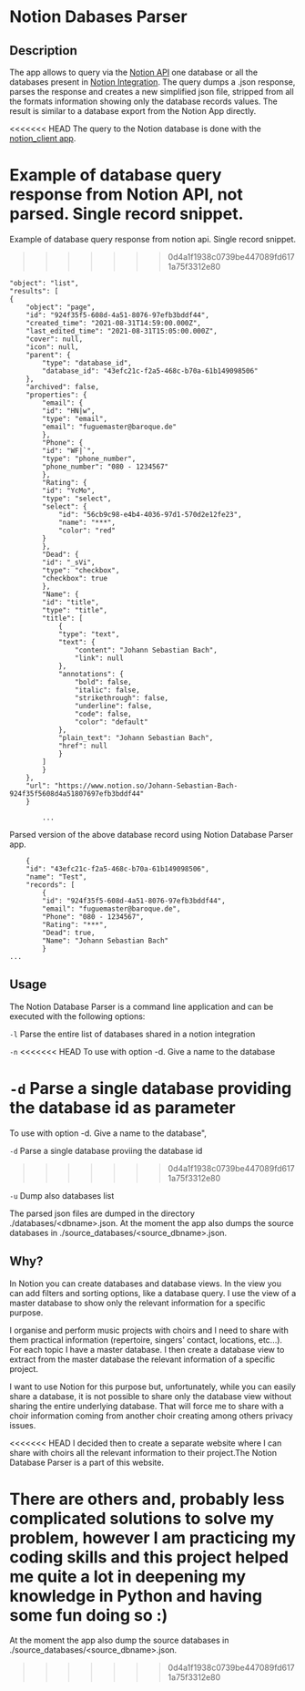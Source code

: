 # Notion Dabases Parser

## Description

The app allows to query via the [Notion API](https://developers.notion.com/docs/getting-started "Notion API") one database or all the databases present in [Notion Integration](https://www.notion.so/my-integrations "Notion Integration"). The query dumps a .json response, parses the response and creates a new simplified json file, stripped from all the formats information showing only the database records values. The result is similar to a database export from the Notion App directly.

<<<<<<< HEAD
The query to the Notion database is done with the [notion_client app](https://github.com/ramnes/notion-sdk-py).

Example of database query response from Notion API, not parsed. Single record snippet.
=======
Example of database query response from notion api. Single record snippet.
>>>>>>> 0d4a1f1938c0739be447089fd6171a75f3312e80

    "object": "list",
    "results": [
    {
        "object": "page",
        "id": "924f35f5-608d-4a51-8076-97efb3bddf44",
        "created_time": "2021-08-31T14:59:00.000Z",
        "last_edited_time": "2021-08-31T15:05:00.000Z",
        "cover": null,
        "icon": null,
        "parent": {
            "type": "database_id",
            "database_id": "43efc21c-f2a5-468c-b70a-61b149098506"
        },
        "archived": false,
        "properties": {
            "email": {
            "id": "HN|w",
            "type": "email",
            "email": "fuguemaster@baroque.de"
            },
            "Phone": {
            "id": "WF|`",
            "type": "phone_number",
            "phone_number": "080 - 1234567"
            },
            "Rating": {
            "id": "YcMo",
            "type": "select",
            "select": {
                "id": "56cb9c98-e4b4-4036-97d1-570d2e12fe23",
                "name": "***",
                "color": "red"
            }
            },
            "Dead": {
            "id": "_sVi",
            "type": "checkbox",
            "checkbox": true
            },
            "Name": {
            "id": "title",
            "type": "title",
            "title": [
                {
                "type": "text",
                "text": {
                    "content": "Johann Sebastian Bach",
                    "link": null
                },
                "annotations": {
                    "bold": false,
                    "italic": false,
                    "strikethrough": false,
                    "underline": false,
                    "code": false,
                    "color": "default"
                },
                "plain_text": "Johann Sebastian Bach",
                "href": null
                }
            ]
            }
        },
        "url": "https://www.notion.so/Johann-Sebastian-Bach-924f35f5608d4a51807697efb3bddf44"
        }
            
            ...

Parsed version of the above database record using Notion Database Parser app.

        {
        "id": "43efc21c-f2a5-468c-b70a-61b149098506",
        "name": "Test",
        "records": [
            {
            "id": "924f35f5-608d-4a51-8076-97efb3bddf44",
            "email": "fuguemaster@baroque.de",
            "Phone": "080 - 1234567",
            "Rating": "***",
            "Dead": true,
            "Name": "Johann Sebastian Bach"
            }
    ...

## Usage

The Notion Database Parser is a command line application and can be executed with the following options:

`-l`
Parse the entire list of databases shared in a notion integration

`-n`
<<<<<<< HEAD
To use with option -d. Give a name to the database

`-d`
Parse a single database providing the database id as parameter
=======
To use with option -d. Give a name to the database",

`-d`
Parse a single database proviing the database id
>>>>>>> 0d4a1f1938c0739be447089fd6171a75f3312e80

`-u`
Dump also databases list

The parsed json files are dumped in the directory ./databases/\<dbname\>.json. At the moment the app also dumps the source databases in ./source_databases/\<source_dbname\>.json.

## Why?

In Notion you can create databases and database views. In the view you can add filters and sorting options, like a database query. I use the view of a master database to show only the relevant information for a specific purpose. 

I organise and perform music projects with choirs and I need to share with them practical information (repertoire, singers' contact, locations, etc...). For each topic I have a master database. I then create a database view to extract from the master database the relevant information of a specific project.

I want to use Notion for this purpose but, unfortunately, while you can easily share a database, it is not possible to share only the database view without sharing the entire underlying database. That will force me to share with a choir information coming from another choir creating among others privacy issues. 

<<<<<<< HEAD
I decided then to create a separate website where I can share with choirs all the relevant information to their project.The Notion Database Parser is a part of this website.

There are others and, probably less complicated solutions to solve my problem, however I am practicing my coding skills and this project helped me quite a lot in deepening my knowledge in Python and having some fun doing so :)
=======
At the moment the app also dump the source databases in ./source_databases/\<source_dbname\>.json.
>>>>>>> 0d4a1f1938c0739be447089fd6171a75f3312e80
